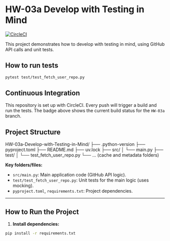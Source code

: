 # HW-03a Develop with Testing in Mind

[![CircleCI](https://circleci.com/gh/endiesworld/codes.svg?style=svg)](https://circleci.com/gh/endiesworld/codes)

This project demonstrates how to develop with testing in mind, using GitHub API calls and unit tests.

## How to run tests

```bash
pytest test/test_fetch_user_repo.py
```

## Continuous Integration

This repository is set up with CircleCI. Every push will trigger a build and run the tests. The badge above shows the current build status for the `HW-03a` branch.

## Project Structure

HW-03a-Develop-with-Testing-in-Mind/
├── .python-version
├── pyproject.toml
├── README.md
├── uv.lock
├── src/
│   └── main.py
├── test/
│   └── test_fetch_user_repo.py
└── ... (cache and metadata folders)

**Key folders/files:**

- `src/main.py`: Main application code (GitHub API logic).
- `test/test_fetch_user_repo.py`: Unit tests for the main logic (uses mocking).
- `pyproject.toml`, `requirements.txt`: Project dependencies.

---

## How to Run the Project

1. **Install dependencies:**

```bash
pip install -r requirements.txt
```

